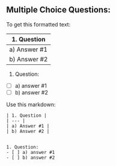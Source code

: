 ## Multiple Choice Questions: 

To get this formatted text: 

| 1. Question | 
| --- |
| a) Answer #1 |
| b) Answer #2 |


1. Question:
- [ ] a) answer #1
- [ ] b) answer #2

Use this markdown: 

```
| 1. Question | 
| --- |
| a) Answer #1 |
| b) Answer #2 |


1. Question:
- [ ] a) answer #1
- [ ] b) answer #2
```
